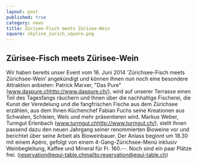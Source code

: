 ```yaml
---
layout: post
published: true
category: news
title: Zürisee-Fisch meets Zürisee-Wein
square: skyline_zurich_square.png
---
```

## Zürisee-Fisch meets Zürisee-Wein

Wir haben bereits unser Event vom 16. Juni 2014 ‘Zürichsee-Fisch meets Zürichsee-Wein’ angekündigt und können 
Ihnen nun noch eine besondere Attraktion anbieten: Patrick Marxer, "Das Pure" (www.daspure.ch<http://www.daspure.ch/>), 
wird auf unserer Terrasse einen Teil des Tagesfangs räuchern und Ihnen über die nachhaltige Fischerei, 
die Kunst der Veredelung und die fangfrischen Fische aus dem Zürichsee erzählen, 
aus dem Ihnen Küchenchef Fabian Fuchs seine Kreationen aus Schwalen, Schleien, Wels und mehr präsentieren wird. 
Markus Weber, Turmgut Erlenbach (www.turmgut.ch<http://www.turmgut.ch/>), stellt Ihnen passend dazu den neuen 
Jahrgang seiner renommierten Bioweine vor und berichtet über seine Arbeit als Bioweinbauer. 
Der Anlass beginnt um 18.30 mit einem Apéro, 
gefolgt von einem 4-Gang-Zürichsee-Menü inklusiv Weinbegleitung, Kaffee und Mineral für Fr. 160.--. 
Noch sind ein paar Plätze frei. (reservation@equi-table.ch<mailto:reservation@equi-table.ch>)
